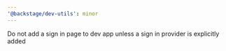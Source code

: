 ```yaml
---
'@backstage/dev-utils': minor
---
```


Do not add a sign in page to dev app unless a sign in provider is explicitly added
